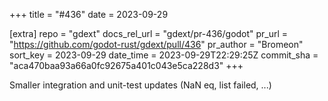 +++
title = "#436"
date = 2023-09-29

[extra]
repo = "gdext"
docs_rel_url = "gdext/pr-436/godot"
pr_url = "https://github.com/godot-rust/gdext/pull/436"
pr_author = "Bromeon"
sort_key = 2023-09-29
date_time = 2023-09-29T22:29:25Z
commit_sha = "aca470baa93a66a0fc92675a401c043e5ca228d3"
+++

Smaller integration and unit-test updates (NaN eq, list failed, ...)
